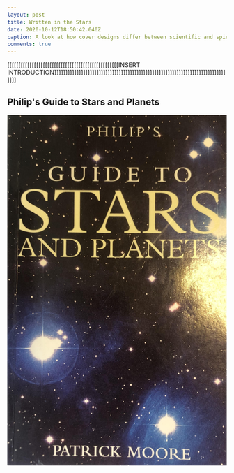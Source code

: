 ```yaml
---
layout: post
title: Written in the Stars
date: 2020-10-12T18:50:42.040Z
caption: A look at how cover designs differ between scientific and spiritual books
comments: true
---
```

\[[[[[[[[[[[[[[[[[[[[[[[[[[[[[[[[[[[[[[[[[[[[[[[[[[INSERT INTRODUCTION]]]]]]]]]]]]]]]]]]]]]]]]]]]]]]]]]]]]]]]]]]]]]]]]]]]]]]]]]]]]]]]]]]]]]]]]]]]]]]]]]

## Philip's Guide to Stars and Planets

![](../uploads/guide-to-stars-and-planets.jpg "Philip's Guide to Stars and Planets")